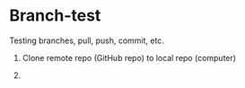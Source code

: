 # Branch-test
Testing branches, pull, push, commit, etc. 

1. Clone remote repo (GitHub repo) to local repo (computer)

2. 
